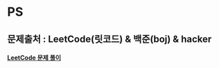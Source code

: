 # PS

## 문제출처 : LeetCode(릿코드) & 백준(boj) & hacker

#### [LeetCode 문제 풀이](https://github.com/kimsunhak/algorithm/tree/master/LeetCode)



